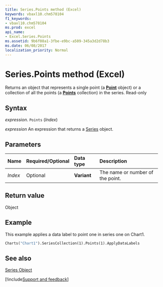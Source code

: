 ```yaml
---
title: Series.Points method (Excel)
keywords: vbaxl10.chm578104
f1_keywords:
- vbaxl10.chm578104
ms.prod: excel
api_name:
- Excel.Series.Points
ms.assetid: 9b6f08a1-3fbe-e9bc-a509-345a3d2d78b3
ms.date: 06/08/2017
localization_priority: Normal
---
```



# Series.Points method (Excel)

Returns an object that represents a single point (a  **[Point](Excel.Point(object).md)** object) or a collection of all the points (a **[Points](Excel.Points(object).md)** collection) in the series. Read-only


## Syntax

_expression_. `Points` (_Index_)

 _expression_ An expression that returns a [Series](Excel.Series-graph-object.md) object.


## Parameters



|Name|Required/Optional|Data type|Description|
|:-----|:-----|:-----|:-----|
| _Index_|Optional| **Variant**|The name or number of the point.|

## Return value

Object


## Example

This example applies a data label to point one in series one on Chart1.


```vb
Charts("Chart1").SeriesCollection(1).Points(1).ApplyDataLabels
```


## See also


[Series Object](Excel.Series(object).md)

[!include[Support and feedback](~/includes/feedback-boilerplate.md)]